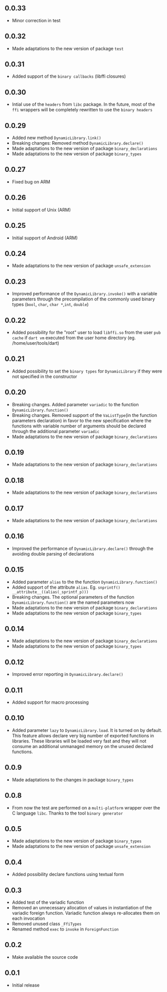 ## 0.0.33

- Minor correction in test

## 0.0.32

- Made adaptations to the new version of package `test`

## 0.0.31

- Added support of the `binary callbacks` (libffi closures)

## 0.0.30

- Intial use of the `headers` from `libc` package. In the future, most of the `ffi` wrappers will be completely rewritten to use the `binary headers`

## 0.0.29

- Added new method `DynamicLibrary.link()`
- Breaking changes: Removed method `DynamicLibrary.declare()`
- Made adaptations to the new version of package `binary_declarations`
- Made adaptations to the new version of package `binary_types`

## 0.0.27

- Fixed bug on ARM

## 0.0.26

- Initial support of Unix (ARM)

## 0.0.25

- Initial support of Android (ARM) 

## 0.0.24

- Made adaptations to the new version of package `unsafe_extension`

## 0.0.23

- Improved performance of the `DynamicLibrary.invoke()` with a variable parameters through the precompilation of the commonly used binary types (`bool`, `char`, `char *`,`int`, `double`)

## 0.0.22

- Added possibility for the "root" user to load `libffi.so` from the user `pub cache` if `dart vm` executed from the user home directory (eg. /home/user/tools/dart)

## 0.0.21

- Added possibility to set the `binary types` for `DynamicLibrary` if they were not specified in the constructor

## 0.0.20

- Breaking changes. Added parameter `variadic` to the function `DynamicLibrary.function()`
- Breaking changes. Removed support of the `VaListType`(in the function parameters declaration) in favor to the new specification where the functions with variable number of arguments should be declared through the additional parameter `variadic`
- Made adaptations to the new version of package `binary_declarations`

## 0.0.19

- Made adaptations to the new version of package `binary_declarations`

## 0.0.18

- Made adaptations to the new version of package `binary_declarations`

## 0.0.17

- Made adaptations to the new version of package `binary_declarations`

## 0.0.16

- Improved the performance of `DynamicLibrary.declare()` through the avoiding double parsing of declarations

## 0.0.15

- Added parameter `alias` to the the function `DynamicLibrary.function()`
- Added support of the attribute `alias`. Eg. `snprintf() __attribute__((alias(_sprintf_p)))` 
- Breaking changes. The optional parameters of the function `DynamicLibrary.function()` are the named parameters now
- Made adaptations to the new version of package `binary_declarations`
- Made adaptations to the new version of package `binary_types`

## 0.0.14

- Made adaptations to the new version of package `binary_declarations`
- Made adaptations to the new version of package `binary_types`

## 0.0.12

- Improved error reporting in `DynamicLibrary.declare()`

## 0.0.11

- Added support for macro processing

## 0.0.10

- Added parameter `lazy` to `DynamicLibrary.load`. It is turned on by default. This feature allows declare very big number of exported functions in libraries. These libraries will be loaded very fast and they will not consume an additional unmanaged memory on the unused declared functions.

## 0.0.9

- Made adaptations to the changes in package `binary_types` 

## 0.0.8

- From now the test are performed on a `multi-platform` wrapper over the C language `libc`. Thanks to the tool `binary generator`

## 0.0.5

- Made adaptations to the new version of package `binary_types`
- Made adaptations to the new version of package `unsafe_extension`

## 0.0.4

- Added possibility declare functions using textual form

## 0.0.3

- Added test of the variadic function
- Removed an unnecessary allocation of values in instantiation of the variadic foreign function. Variadic function always re-allocates them on each invocation
- Removed unused class `_FfiTypes`
- Renamed method `exec` to `invoke` in `ForeignFunction`

## 0.0.2

- Make available the source code

## 0.0.1

- Initial release

